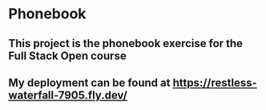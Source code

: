# Phonebook

## This project is the phonebook exercise for the Full Stack Open course

## My deployment can be found at https://restless-waterfall-7905.fly.dev/